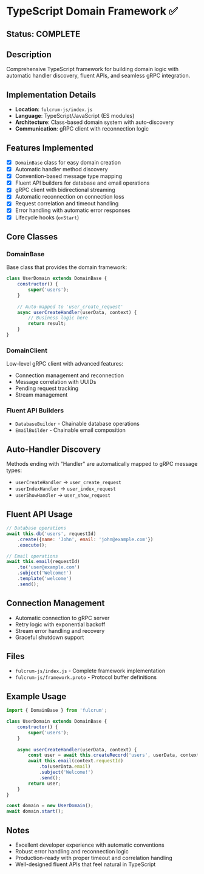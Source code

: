 # TypeScript Domain Framework ✅

## Status: COMPLETE

## Description
Comprehensive TypeScript framework for building domain logic with automatic handler discovery, fluent APIs, and seamless gRPC integration.

## Implementation Details
- **Location**: `fulcrum-js/index.js`
- **Language**: TypeScript/JavaScript (ES modules)
- **Architecture**: Class-based domain system with auto-discovery
- **Communication**: gRPC client with reconnection logic

## Features Implemented
- [x] `DomainBase` class for easy domain creation
- [x] Automatic handler method discovery
- [x] Convention-based message type mapping
- [x] Fluent API builders for database and email operations
- [x] gRPC client with bidirectional streaming
- [x] Automatic reconnection on connection loss
- [x] Request correlation and timeout handling
- [x] Error handling with automatic error responses
- [x] Lifecycle hooks (`onStart`)

## Core Classes

### DomainBase
Base class that provides the domain framework:
```javascript
class UserDomain extends DomainBase {
    constructor() {
        super('users');
    }
    
    // Auto-mapped to 'user_create_request'
    async userCreateHandler(userData, context) {
        // Business logic here
        return result;
    }
}
```

### DomainClient
Low-level gRPC client with advanced features:
- Connection management and reconnection
- Message correlation with UUIDs
- Pending request tracking
- Stream management

### Fluent API Builders
- `DatabaseBuilder` - Chainable database operations
- `EmailBuilder` - Chainable email composition

## Auto-Handler Discovery
Methods ending with "Handler" are automatically mapped to gRPC message types:
- `userCreateHandler` → `user_create_request`
- `userIndexHandler` → `user_index_request`
- `userShowHandler` → `user_show_request`

## Fluent API Usage
```javascript
// Database operations
await this.db('users', requestId)
    .create({name: 'John', email: 'john@example.com'})
    .execute();

// Email operations  
await this.email(requestId)
    .to('user@example.com')
    .subject('Welcome!')
    .template('welcome')
    .send();
```

## Connection Management
- Automatic connection to gRPC server
- Retry logic with exponential backoff
- Stream error handling and recovery
- Graceful shutdown support

## Files
- `fulcrum-js/index.js` - Complete framework implementation
- `fulcrum-js/framework.proto` - Protocol buffer definitions

## Example Usage
```javascript
import { DomainBase } from 'fulcrum';

class UserDomain extends DomainBase {
    constructor() {
        super('users');
    }
    
    async userCreateHandler(userData, context) {
        const user = await this.createRecord('users', userData, context.requestId);
        await this.email(context.requestId)
            .to(userData.email)
            .subject('Welcome!')
            .send();
        return user;
    }
}

const domain = new UserDomain();
await domain.start();
```

## Notes
- Excellent developer experience with automatic conventions
- Robust error handling and reconnection logic
- Production-ready with proper timeout and correlation handling
- Well-designed fluent APIs that feel natural in TypeScript
